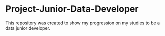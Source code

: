 # Project-Junior-Data-Developer
 This repository was created to show my progression on my studies to be a data junior developer.
